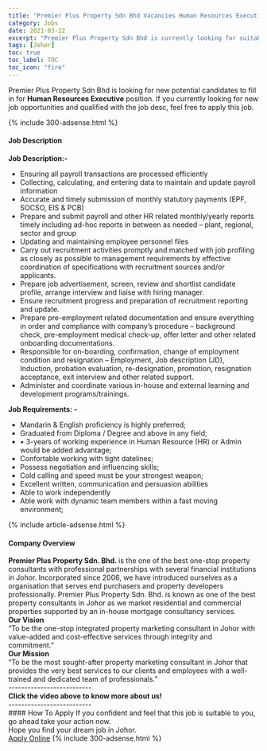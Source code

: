 ```yaml
---
title: "Premier Plus Property Sdn Bhd Vacancies Human Resources Executive" 
category: Jobs 
date: 2021-03-22 
excerpt: "Premier Plus Property Sdn Bhd is currently looking for suitable person to fill in the Human Resources Executive which based in Johor" 
tags: [Johor] 
toc: true 
toc_label: TOC 
toc_icon: "fire" 
--- 
```


<p>Premier Plus Property Sdn Bhd is looking for new potential candidates to fill in for <b>Human Resources Executive</b> position. If you currently looking for new job opportunities and qualified with the job desc, feel free to apply this job.
</p>{% include 300-adsense.html %} 
<div><div><h4>Job Description</h4></div><div><div><span><div><div><strong>Job Description:-</strong></div><div><ul><li>Ensuring all payroll transactions are processed efficiently</li><li>Collecting, calculating, and entering data to maintain and update payroll information</li><li>Accurate and timely submission of monthly statutory payments (EPF, SOCSO, EIS &amp; PCB)</li><li>Prepare and submit payroll and other HR related monthly/yearly reports timely including ad-hoc reports in between as needed &#8211; plant, regional, sector and group</li><li>Updating and maintaining employee personnel files</li><li>Carry out recruitment activities promptly and matched with job profiling as closely as possible to management requirements by effective coordination of specifications with recruitment sources and/or applicants.</li><li>Prepare job advertisement, screen, review and shortlist candidate profile, arrange interview and liaise with hiring manager.</li><li>Ensure recruitment progress and preparation of recruitment reporting and update.</li><li>Prepare pre-employment related documentation and ensure everything in order and compliance with company&#8217;s procedure &#8211; background check, pre-employment medical check-up, offer letter and other related onboarding documentations.</li><li>Responsible for on-boarding, confirmation, change of employment condition and resignation &#8211; Employment, Job description (JD), Induction, probation evaluation, re-designation, promotion, resignation acceptance, exit interview and other related support.</li><li>Administer and coordinate various in-house and external learning and development programs/trainings.</li></ul></div><div><strong>Job Requirements: -</strong></div><ul><li>Mandarin &amp; English proficiency is highly preferred;</li><li>Graduated from Diploma / Degree and above in any field;</li><li>&#8226; 3-years of working experience in Human Resource (HR) or Admin would be added advantage;</li><li>Confortable working with tight datelines;</li><li>Possess negotiation and influencing skills;</li><li>Cold calling and speed must be your strongest weapon;</li><li>Excellent written, communication and persuasion abilities</li><li>Able to work independently</li><li>Able work with dynamic team members within a fast moving environment;</li></ul></div></span></div></div></div> 
{% include article-adsense.html %} 
<div><div><h4>Company Overview</h4></div><div><div><span><div><div>
<div>
<strong>Premier Plus Property Sdn. Bhd.&#160;</strong>is the one of the best one-stop property consultants with professional partnerships with several financial institutions in Johor. Incorporated since 2006, we have introduced ourselves as a organisation that serves end purchasers and property developers professionally. Premier Plus Property Sdn. Bhd. is known as one of the best property consultants in Johor as we market residential and commercial properties supported by an in-house mortgage consultancy services.</div>
<div>
<strong>Our Vision</strong></div>
<div>
		&#8220;To be the one-stop integrated property marketing consultant in Johor with value-added and cost-effective services through integrity and commitment.&#8221;</div>
<div>
<strong>Our Mission</strong></div>
<div>
		&#8220;To be the most sought-after property marketing consultant in Johor that provides the very best services to our clients and employees with a well-trained and dedicated team of professionals.&#8221;</div>
<div>
		--------------------------</div>
<div>
<strong>Click the video above to know more about us!</strong></div>
<div>
<div>
			--------------------------</div>
</div>
</div></div></span></div></div></div> 
#### How To Apply 
If you confident and feel that this job is suitable to you, go ahead take your action now. <br/> 
Hope you find your dream job in Johor. <br/> 
<a href="https://www.jobstreet.com.my/en/job/human-resources-executive-4512825?jobId=jobstreet-my-job-4512825&" class="btn btn--info" target="_blank" rel="nofollow noopenner">Apply Online</a> 
{% include 300-adsense.html %} 